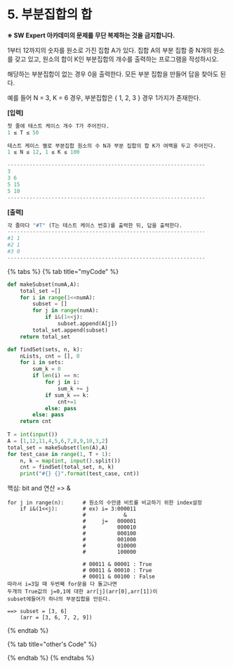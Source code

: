 # 5. 부분집합의 합

**※ SW Expert 아카데미의 문제를 무단 복제하는 것을 금지합니다.**  
  
  
1부터 12까지의 숫자를 원소로 가진 집합 A가 있다. 집합 A의 부분 집합 중 N개의 원소를 갖고 있고, 원소의 합이 K인 부분집합의 개수를 출력하는 프로그램을 작성하시오.  
  
해당하는 부분집합이 없는 경우 0을 출력한다. 모든 부분 집합을 만들어 답을 찾아도 된다.  
 

예를 들어 N = 3, K = 6 경우, 부분집합은 { 1, 2, 3 } 경우 1가지가 존재한다.

**\[입력\]**

```python
첫 줄에 테스트 케이스 개수 T가 주어진다.  
1 ≤ T ≤ 50 
 
테스트 케이스 별로 부분집합 원소의 수 N과 부분 집합의 합 K가 여백을 두고 주어진다. 
1 ≤ N ≤ 12, 1 ≤ K ≤ 100 

---------------------------------------------------------------
3 
3 6 
5 15 
5 10
---------------------------------------------------------------
```

**\[출력\]**

```python
각 줄마다 "#T" (T는 테스트 케이스 번호)를 출력한 뒤, 답을 출력한다.
---------------------------------------------------------------
#1 1 
#2 1 
#3 0
---------------------------------------------------------------
```

{% tabs %}
{% tab title="myCode" %}
```python
def makeSubset(numA,A):	
    total_set =[]	
    for i in range(1<<numA):		
        subset = []		
        for j in range(numA):						
            if i&(1<<j): 
                subset.append(A[j])	
        total_set.append(subset)
    return total_set

def findSet(sets, n, k):	
    nLists, cnt = [], 0	
    for i in sets:		
        sum_k = 0		
        if len(i) == n:			
            for j in i:				
                sum_k += j			
            if sum_k == k:				
                cnt+=1			
            else: pass		
        else: pass		
    return cnt
    
T = int(input())
A = [1,12,11,4,5,6,7,8,9,10,3,2]
total_set = makeSubset(len(A),A)
for test_case in range(1, T + 1):	
    n, k = map(int, input().split())	
    cnt = findSet(total_set, n, k)	
    print("#{} {}".format(test_case, cnt))
```

핵심: bit and 연산 =&gt; &

```text
for j in range(n):      # 원소의 수만큼 비트를 비교하기 위한 index설정
    if i&(1<<j):        # ex) i= 3:000011 
                        #            & 
                        #     j=   000001
                        #          000010
                        #          000100
                        #          001000 
                        #          010000 
                        #          100000
                        
                        # 00011 & 00001 : True
                        # 00011 & 00010 : True
                        # 00011 & 00100 : False
따라서 i=3일 때 두번째 for문을 다 돌고나면 
두개의 True값의 j=0,1에 대한 arr[j](arr[0],arr[1])이 
subset에들어가 하나의 부분집합을 만든다.

==> subset = [3, 6]
    (arr = [3, 6, 7, 2, 9])
```
{% endtab %}

{% tab title="other\'s Code" %}

{% endtab %}
{% endtabs %}

